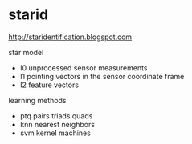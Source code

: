 # starid
http://staridentification.blogspot.com

star model
- l0 unprocessed sensor measurements
- l1 pointing vectors in the sensor coordinate frame
- l2 feature vectors

learning methods
- ptq pairs triads quads
- knn nearest neighbors
- svm kernel machines
